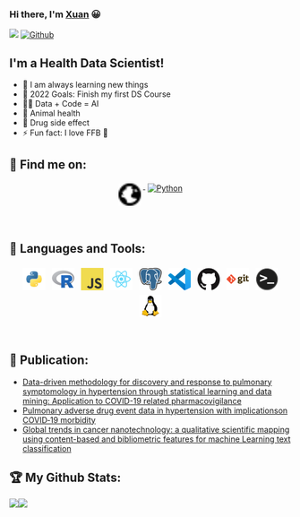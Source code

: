  ### Hi there, I'm [Xuan][website] 😀

![](https://visitor-badge.laobi.icu/badge?page_id=xuanxuexp.xuanxuexp) [![Github](https://img.shields.io/github/followers/xuanxuexp?label=Followers&logo=Github)](https://github.com/xuanxuexp)

## I'm a Health Data Scientist!

- 🌱 I am always learning new things
- 🥅 2022 Goals: Finish my first DS Course
- 🧑‍💻 Data + Code = AI
- 🦍 Animal health
- 💊 Drug side effect
- ⚡ Fun fact: I love FFB 🏈

## :email: Find me on:

<p align="center">
 <a href="https://xuanxuexp.github.io" target="_blank" rel="noopener noreferrer"> <img src="https://raw.githubusercontent.com/iconic/open-iconic/master/svg/globe.svg" alt="Python" height="40" style="vertical-align:top; margin:4px"> </a>
 <!-- <a href="https://www.linkedin.com/in/xuan-xu-59aa23171/" target="_blank" rel="noopener noreferrer"> <img src="https://cdn.jsdelivr.net/npm/simple-icons@v3/icons/linkedin.svg" alt="Python" height="40" style="vertical-align:top; margin:4px"></a> -->
 <a href="mailto:xuanxu0704@gmail.com"> <img src="https://cdn.jsdelivr.net/npm/simple-icons@v3/icons/gmail.svg" alt="Python" height="40" style="vertical-align:top; margin:4px"></a> 
</p>

<br />

## 🧰 Languages and Tools:
<p align="center">
<img src="https://raw.githubusercontent.com/github/explore/80688e429a7d4ef2fca1e82350fe8e3517d3494d/topics/python/python.png" alt="Python" height="40" style="vertical-align:top; margin:4px">
<img src="https://raw.githubusercontent.com/github/explore/80688e429a7d4ef2fca1e82350fe8e3517d3494d/topics/r/r.png" alt="R" height="40" style="vertical-align:top; margin:4px">
<img src="https://raw.githubusercontent.com/github/explore/80688e429a7d4ef2fca1e82350fe8e3517d3494d/topics/javascript/javascript.png" alt="Javascript" height="40" style="vertical-align:top; margin:4px">
<img src="https://raw.githubusercontent.com/github/explore/80688e429a7d4ef2fca1e82350fe8e3517d3494d/topics/react/react.png" alt="ReactJS" height="40" style="vertical-align:top; margin:4px">
<img src="https://raw.githubusercontent.com/github/explore/80688e429a7d4ef2fca1e82350fe8e3517d3494d/topics/postgresql/postgresql.png" alt="PostgreSQL" height="40" style="vertical-align:top; margin:4px">
<img src="https://raw.githubusercontent.com/github/explore/80688e429a7d4ef2fca1e82350fe8e3517d3494d/topics/visual-studio-code/visual-studio-code.png" alt="VS Code" height="40" style="vertical-align:top; margin:4px">
<img src="https://raw.githubusercontent.com/github/explore/78df643247d429f6cc873026c0622819ad797942/topics/github/github.png" alt="Github" height="40" style="vertical-align:top; margin:4px">
<img src="https://raw.githubusercontent.com/github/explore/80688e429a7d4ef2fca1e82350fe8e3517d3494d/topics/git/git.png" alt="Git" height="40" style="vertical-align:top; margin:4px">
<img src="https://raw.githubusercontent.com/github/explore/80688e429a7d4ef2fca1e82350fe8e3517d3494d/topics/terminal/terminal.png" alt="Terminal" height="40" style="vertical-align:top; margin:4px">
<img src="https://raw.githubusercontent.com/github/explore/80688e429a7d4ef2fca1e82350fe8e3517d3494d/topics/linux/linux.png" alt="Linux" height="40" style="vertical-align:top; margin:4px" alt="Windows" height="40" style="vertical-align:top; margin:4px">

</p>

<br />

## 📜 Publication:
<!-- BLOG-POST-LIST:START -->
- [Data-driven methodology for discovery and response to pulmonary symptomology in hypertension through statistical learning and data mining: Application to COVID-19 related pharmacovigilance](https://elifesciences.org/articles/70734)
- [Pulmonary adverse drug event data in hypertension with implicationson COVID‐19 morbidity](https://www.nature.com/articles/s41598-021-92734-7)
- [Global trends in cancer nanotechnology: a qualitative scientific mapping using content-based and bibliometric features for machine Learning text classification](https://www.mdpi.com/2072-6694/13/17/4417)
<!-- BLOG-POST-LIST:END -->

## :trophy: My Github Stats:

<div>
<a href="https://github-readme-stats.vercel.app/api?username=xuanxuexp&theme=tokyonight">
  <img  align="left" src="https://github-readme-stats.vercel.app/api?username=xuanxuexp&count_private=true&show_icons=true&theme=tokyonight" />
</a>
<a href="https://github-readme-stats.vercel.app/api/top-langs/?username=xuanxuexp&hide=php&theme=tokyonight">
  <img align="left" src="https://github-readme-stats.vercel.app/api/top-langs/?username=xuanxuexp&hide=php&theme=tokyonight" />
</a>
</div>

 
[website]: https://xuanxuexp.github.io/
<!-- [linkedin]: https://www.linkedin.com/in/xuan-xu-59aa23171/ -->
<!-- [mail]: mailto:xuanxu0704@gmail.com -->
